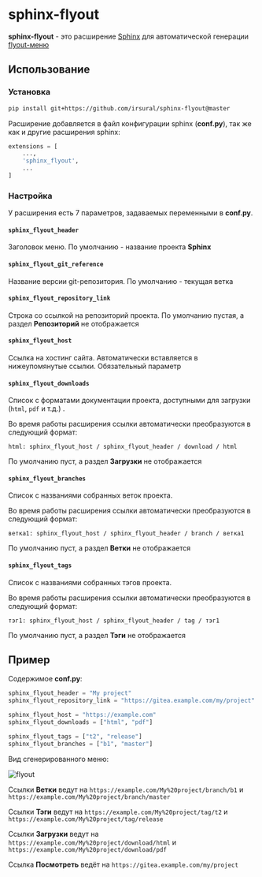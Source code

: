 # sphinx-flyout

**sphinx-flyout** - это расширение [Sphinx](https://www.sphinx-doc.org/en/master/)
для автоматической генерации [flyout-меню](https://docs.readthedocs.io/en/stable/flyout-menu.html)

## Использование

### Установка

```bash
pip install git+https://github.com/irsural/sphinx-flyout@master
```

Расширение добавляется в файл конфигурации sphinx (**conf.py**), так же как и другие расширения sphinx:

```python
extensions = [
    ...,
    'sphinx_flyout',
    ...
]
```

### Настройка

У расширения есть 7 параметров, задаваемых переменными в **conf.py**.

#### `sphinx_flyout_header`

Заголовок меню. По умолчанию - название проекта **Sphinx**

#### `sphinx_flyout_git_reference`

Название версии git-репозитория. По умолчанию - текущая ветка

#### `sphinx_flyout_repository_link`

Строка со ссылкой на репозиторий проекта. По умолчанию пустая,
а раздел **Репозиторий** не отображается

#### `sphinx_flyout_host`

Ссылка на хостинг сайта. Автоматически вставляется в нижеупомянутые ссылки.
Обязательный параметр

#### `sphinx_flyout_downloads`

Список с форматами документации проекта, доступными для загрузки
(`html`, `pdf` и т.д.) .

Во время работы расширения ссылки автоматически преобразуются в следующий формат:

`html: sphinx_flyout_host / sphinx_flyout_header / download / html`

По умолчанию пуст, а раздел **Загрузки** не отображается

#### `sphinx_flyout_branches`

Список с названиями собранных веток проекта.

Во время работы расширения ссылки автоматически преобразуются в следующий формат:

`ветка1: sphinx_flyout_host / sphinx_flyout_header / branch / ветка1`

По умолчанию пуст, а раздел **Ветки** не отображается

#### `sphinx_flyout_tags`

Список с названиями собранных тэгов проекта.

Во время работы расширения ссылки автоматически преобразуются в следующий формат:

`тэг1: sphinx_flyout_host / sphinx_flyout_header / tag / тэг1`

По умолчанию пуст, а раздел **Тэги** не отображается

## Пример

Содержимое **conf.py**:

```python
sphinx_flyout_header = "My project"
sphinx_flyout_repository_link = "https://gitea.example.com/my/project"

sphinx_flyout_host = "https://example.com"
sphinx_flyout_downloads = ["html", "pdf"]

sphinx_flyout_tags = ["t2", "release"]
sphinx_flyout_branches = ["b1", "master"]
```

Вид сгенерированного меню:

![flyout](docs/images/menu.png)

Ссылки **Ветки** ведут на `https://example.com/My%20project/branch/b1` и `https://example.com/My%20project/branch/master`

Ссылки **Тэги** ведут на `https://example.com/My%20project/tag/t2` и `https://example.com/My%20project/tag/release`

Ссылки **Загрузки** ведут на `https://example.com/My%20project/download/html` и `https://example.com/My%20project/download/pdf`

Ссылка **Посмотреть** ведёт на `https://gitea.example.com/my/project`
